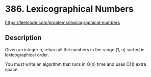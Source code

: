 # 386. Lexicographical Numbers

https://leetcode.com/problems/lexicographical-numbers

## Description
Given an integer n, return all the numbers in the range [1, n] sorted in lexicographical order.

You must write an algorithm that runs in O(n) time and uses O(1) extra space. 